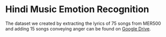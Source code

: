 # Hindi Music Emotion Recognition

The dataset we created by extracting the lyrics of 75 songs from MER500 and adding 15 songs conveying anger can be found on [Google Drive](https://drive.google.com/drive/folders/1fGEQmzBOWdmKFWXlRfUpyc3laaHmiiUc).
